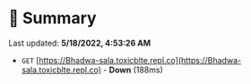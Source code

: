 # 📖 Summary
Last updated: **5/18/2022, 4:53:26 AM**

- `GET` [https://Bhadwa-sala.toxicblte.repl.co](https://Bhadwa-sala.toxicblte.repl.co) - **Down** (188ms)
